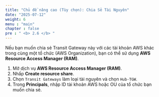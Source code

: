 ```yaml
---
title: "Chủ đề nâng cao (Tùy chọn): Chia Sẻ Tài Nguyên"
date: "2025-07-12"
weight: 6
menu : "main"
chapter : false
pre : " <b> 2.6 </b> "
---
```


Nếu bạn muốn chia sẻ Transit Gateway này với các tài khoản AWS khác trong cùng một tổ chức (AWS Organization), bạn có thể sử dụng **AWS Resource Access Manager (RAM)**.

1.  Mở dịch vụ **AWS Resource Access Manager (RAM)**.
2.  Nhấp **Create resource share**.
3.  Chọn `Transit Gateways` làm loại tài nguyên và chọn `Hub-TGW`.
4.  Trong **Principals**, nhập ID tài khoản AWS hoặc OU của tổ chức bạn muốn chia sẻ.
